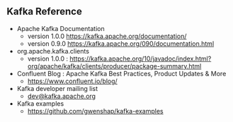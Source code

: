 ## Kafka Reference

* Apache Kafka Documentation
  * version 1.0.0 https://kafka.apache.org/documentation/
  * version 0.9.0 https://kafka.apache.org/090/documentation.html
* org.apache.kafka.clients
  * version 1.0.0 : https://kafka.apache.org/10/javadoc/index.html?org/apache/kafka/clients/producer/package-summary.html
* Confluent Blog : Apache Kafka Best Practices, Product Updates & More
  * https://www.confluent.io/blog/
* Kafka developer mailing list
  * dev@kafka.apache.org
* Kafka examples
  * https://github.com/gwenshap/kafka-examples